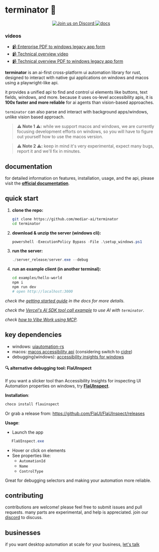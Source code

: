# terminator 🤖

<p style="text-align: center;">
    <a href="https://discord.gg/dU9EBuw7Uq">
        <img src="https://img.shields.io/discord/823813159592001537?color=5865F2&logo=discord&logoColor=white&style=flat-square" alt="Join us on Discord">
    </a>
    <a href="https://docs.screenpi.pe/terminator/introduction">
        <img src="https://img.shields.io/badge/read_the-docs-blue" alt="docs">
    </a>
</p>

### videos 

- [📹 Enterprise PDF to windows legacy app form](https://github.com/user-attachments/assets/024c06fa-19f2-4fc9-b52d-329768ee52d0)
- [📹 Technical overview video](https://youtu.be/ycS9G_jpl04)
- [📹 Technical overview PDF to windows legacy app form](https://www.youtube.com/watch?v=CMw3iexyCMI)

**terminator** is an ai-first cross-platform ui automation library for rust, designed to interact with native gui applications on windows and macos using a playwright-like api.

it provides a unified api to find and control ui elements like buttons, text fields, windows, and more. because it uses os-level accessibility apis, it is **100x faster and more reliable** for ai agents than vision-based approaches.

`terminator` can also parse and interact with background apps/windows, unlike vision based approach.

> **⚠️ Note 1 ⚠️:** while we support macos and windows, we are currently focusing development efforts on windows, so you will have to figure out yourself how to use the macos version.

> **⚠️ Note 2 ⚠️:** keep in mind it's very experimental, expect many bugs, report it and we'll fix in minutes.

## documentation

for detailed information on features, installation, usage, and the api, please visit the **[official documentation](https://docs.screenpi.pe/terminator/introduction)**.

## quick start

1.  **clone the repo:**
    ```bash
    git clone https://github.com/mediar-ai/terminator
    cd terminator
    ```
2.  **download & unzip the server (windows cli):**
    ```powershell
    powershell -ExecutionPolicy Bypass -File .\setup_windows.ps1
    ```
3.  **run the server:**
    ```powershell
    ./server_release/server.exe --debug
    ```
4.  **run an example client (in another terminal):**
    ```bash
    cd examples/hello-world
    npm i
    npm run dev
    # open http://localhost:3000
    ```

*check the [getting started guide](https://docs.screenpi.pe/terminator/getting-started) in the docs for more details.*

*check the [Vercel's AI SDK tool call example](https://github.com/mediar-ai/terminator/tree/main/examples/pdf-to-form) to use AI with `terminator`.*

*check [how to Vibe Work using MCP](https://github.com/mediar-ai/terminator/tree/main/mcp).*

## key dependencies

*   windows: [uiautomation-rs](https://github.com/leexgone/uiautomation-rs)
*   macos: [macos accessibility api](https://developer.apple.com/documentation/appkit/nsaccessibility) (considering switch to [cidre](https://github.com/yury/cidre))
*   debugging(windows): [accessibility insights for windows](https://accessibilityinsights.io/downloads/)

#### 🔍 alternative debugging tool: FlaUInspect

If you want a slicker tool than Accessibility Insights for inspecting UI Automation properties on windows, try [**FlaUInspect**](https://github.com/FlaUI/FlaUInspect).

**Installation**:
```powershell
choco install flauinspect
```
Or grab a release from: https://github.com/FlaUI/FlaUInspect/releases

**Usage**:
- Launch the app
```powershell
   FlaUInspect.exe
``` 
- Hover or click on elements
- See properties like:
  - `AutomationId`
  - `Name`
  - `ControlType`

Great for debugging selectors and making your automation more reliable.

## contributing

contributions are welcome! please feel free to submit issues and pull requests. many parts are experimental, and help is appreciated. join our [discord](https://discord.gg/dU9EBuw7Uq) to discuss.

## businesses 

if you want desktop automation at scale for your business, [let's talk](https://mediar.ai)

